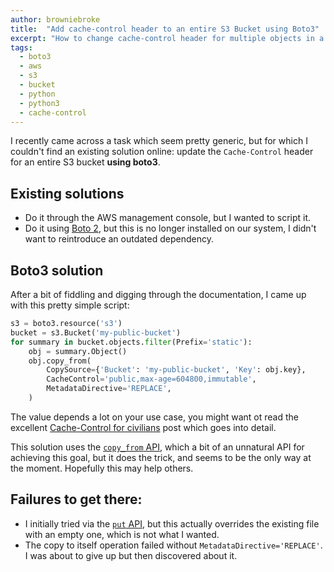 ```yaml
---
author: browniebroke
title:  "Add cache-control header to an entire S3 Bucket using Boto3"
excerpt: "How to change cache-control header for multiple objects in a AWS S3 bucket using boto3."
tags:
  - boto3
  - aws
  - s3
  - bucket
  - python
  - python3
  - cache-control
---
```


I recently came across a task which seem pretty generic, but for which I couldn't find an existing solution online: update the `Cache-Control` header for an entire S3 bucket **using boto3**.

## Existing solutions

- Do it through the AWS management console, but I wanted to script it.
- Do it using [Boto 2](http://www.dhimanvivek.com/boto/s3-add-metadata-cache-control-header-to-key), but this is no longer installed on our system, I didn't want to reintroduce an outdated dependency.

## Boto3 solution

After a bit of fiddling and digging through the documentation, I came up with this pretty simple script:

```python
s3 = boto3.resource('s3')
bucket = s3.Bucket('my-public-bucket')
for summary in bucket.objects.filter(Prefix='static'):
    obj = summary.Object()
    obj.copy_from(
        CopySource={'Bucket': 'my-public-bucket', 'Key': obj.key},
        CacheControl='public,max-age=604800,immutable',
        MetadataDirective='REPLACE',
    )
```

The value depends a lot on your use case, you might want ot read the excellent [Cache-Control for civilians](https://csswizardry.com/2019/03/cache-control-for-civilians/) post which goes into detail.

This solution uses the [`copy_from` API](https://boto3.amazonaws.com/v1/documentation/api/latest/reference/services/s3.html#S3.Object.copy_from), which a bit of an unnatural API for achieving this goal, but it does the trick, and seems to be the only way at the moment. Hopefully this may help others.

## Failures to get there:

* I initially tried via the [`put` API](https://boto3.amazonaws.com/v1/documentation/api/latest/reference/services/s3.html#S3.Object.put), but this actually overrides the existing file with an empty one, which is not what I wanted.
* The copy to itself operation failed without `MetadataDirective='REPLACE'`. I was about to give up but then discovered about it.